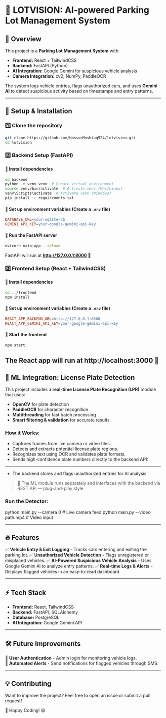 # 🚗 LOTVISION: AI-powered Parking Lot Management System

## 📌 Overview
This project is a **Parking Lot Management System** with:
- **Frontend:** React + TailwindCSS
- **Backend:** FastAPI (Python)
- **AI Integration:** Google Gemini for suspicious vehicle analysis
- **Camera Integration:** cv2, NumPy, PaddleOCR

The system logs vehicle entries, flags unauthorized cars, and uses **Gemini AI** to detect suspicious activity based on timestamps and entry patterns.


---

## 🚀 Setup & Installation

### 1️⃣ **Clone the repository**
```sh
git clone https://github.com/HassanMushtaq524/lotvision.git
cd lotvision
```

### 2️⃣ **Backend Setup (FastAPI)**
#### 📌 Install dependencies
```sh
cd backend
python -m venv venv  # Create virtual environment
source venv/bin/activate  # Activate venv (Mac/Linux)
venv\Scripts\activate  # Activate venv (Windows)
pip install -r requirements.txt
```

#### 📌 Set up environment variables (Create a `.env` file)
```ini
DATABASE_URL=your-sqlite-db
GEMINI_API_KEY=your-google-gemini-api-key
```

#### 📌 Run the FastAPI server
```sh
uvicorn main:app --reload
```
FastAPI will run at **http://127.0.0.1:8000** 🚀

### 3️⃣ **Frontend Setup (React + TailwindCSS)**
#### 📌 Install dependencies
```sh
cd ../frontend
npm install
```

#### 📌 Set up environment variables (Create a `.env` file)
```ini
REACT_APP_BACKEND_URL=http://127.0.0.1:8000
REACT_APP_GEMINI_API_KEY=your-google-gemini-api-key
```

#### 📌 Start the frontend
```sh
npm start
```
The React app will run at **http://localhost:3000** 🎨
---

## 🧠 ML Integration: License Plate Detection

This project includes a **real-time License Plate Recognition (LPR)** module that uses:
- **OpenCV** for plate detection
- **PaddleOCR** for character recognition
- **Multithreading** for fast batch processing
- **Smart filtering & validation** for accurate results

### How it Works:
- Captures frames from live camera or video files.
- Detects and extracts potential license plate regions.
- Recognizes text using OCR and validates plate formats.
- Sends high-confidence plate numbers directly to the backend API:

---
- The backend stores and flags unauthorized entries for AI analysis

> 🔄 The ML module runs separately and interfaces with the backend via REST API — plug-and-play style

### Run the Detector:

python main.py --camera 0         # Live camera feed
python main.py --video path.mp4   # Video input

---

## 🔥 Features
✅ **Vehicle Entry & Exit Logging** - Tracks cars entering and exiting the parking lot.
✅ **Unauthorized Vehicle Detection** - Flags unregistered or misplaced vehicles.
✅ **AI-Powered Suspicious Vehicle Analysis** - Uses Google Gemini AI to analyze entry patterns.
✅ **Real-time Logs & Alerts** - Displays flagged vehicles in an easy-to-read dashboard.

---

## ⚡ Tech Stack
- **Frontend:** React, TailwindCSS
- **Backend:** FastAPI, SQLAlchemy
- **Database:** PostgreSQL
- **AI Integration:** Google Gemini API

---

## 🛠️ Future Improvements
🔹 **User Authentication** - Admin login for monitoring vehicle logs.  
🔹 **Automated Alerts** - Send notifications for flagged vehicles through SMS.

---

## 💡 Contributing
Want to improve the project? Feel free to open an issue or submit a pull request!

🚀 Happy Coding! 😃

